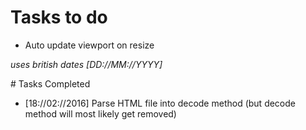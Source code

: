 # Tasks to do
<ul>
  <li>Auto update viewport on resize</li>
</ul>


<p><i>uses british dates [DD://MM://YYYY]</i></p>
# Tasks Completed
<ul>
  <li>[18://02://2016] Parse HTML file into decode method (but decode method will most likely get removed)</li>
</ul>
